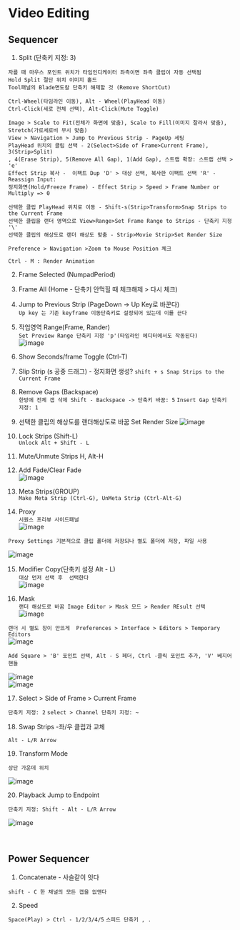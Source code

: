 Video Editing
===============

Sequencer 
----------------------

1. Split (단축키 지정: 3)  

```
자를 때 마우스 포인트 위치가 타임인디케이터 좌측이면 좌측 클립이 자동 선택됨
Hold Split 절단 위치 이미지 홀드
Tool패널의 Blade면도칼 단축키 해제할 것 (Remove ShortCut)

Ctrl-Wheel(타임라인 이동), Alt - Wheel(PlayHead 이동)
Ctrl-Click(세로 전체 선택), Alt-Click(Mute Toggle)

Image > Scale to Fit(전체가 화면에 맞춤), Scale to Fill(이미지 잘라서 맞춤), Stretch(가로세로비 무시 맞춤)
View > Navigation > Jump to Previous Strip - PageUp 세팅
PlayHead 위치의 클립 선택 - 2(Select>Side of Frame>Current Frame), 3(Strip>Split)
, 4(Erase Strip), 5(Remove All Gap), 1(Add Gap), 스트랩 확장: 스트랩 선택 > 'e'
Effect Strip 복사 -  이팩트 Dup 'D' > 대상 선택, 복사한 이팩트 선택 'R' - Reassign Input: 
정지화면(Hold/Freeze Frame) - Effect Strip > Speed > Frame Number or Multiply => 0

선택한 클립 PlayHead 위치로 이동 - Shift-s(Strip>Transform>Snap Strips to the Current Frame
선택한 클립을 랜더 영역으로 View>Range>Set Frame Range to Strips - 단축키 지정 '\'
선택한 클립의 해상도로 랜더 해상도 맞춤 - Strip>Movie Strip>Set Render Size

Preference > Navigation >Zoom to Mouse Position 체크

Ctrl - M : Render Animation
```

2. Frame Selected (NumpadPeriod)  

3. Frame All (Home - 단축키 안먹힐 때 체크해제 > 다시 체크)  

4. Jump to Previous Strip (PageDown -> Up Key로 바꾼다)  
`Up key 는 기존 keyframe 이동단축키로 설정되어 있는데 이를 끈다`  

5. 작업영역 Range(Frame, Rander)  
`Set Preview Range 단축키 지정 'p'(타임라인 에디터에서도 작동된다)`  
![image](https://user-images.githubusercontent.com/30430227/137090165-cd93dd8a-d48f-4dd6-adb0-1d879dce67af.png)  

6. Show Seconds/frame Toggle (Ctrl-T)  

7. Slip Strip (s 공중 드래그) - 정지화면 생성?
`shift + s Snap Strips to the Current Frame`  

8. Remove Gaps (Backspace)  
`한방에 전체 갭 삭제 Shift - Backspace -> 단축키 바꿈: 5`
`Insert Gap 단축키 지정: 1`

9. 선택한 클립의 해상도를 랜더해상도로 바꿈 Set Render Size 
![image](https://user-images.githubusercontent.com/30430227/137072813-3d788639-7703-4b4c-9959-c3a6d8bee442.png)  

10. Lock Strips (Shift-L)  
`Unlock Alt + Shift - L`  

11. Mute/Unmute Strips H, Alt-H  

12. Add Fade/Clear Fade  
![image](https://user-images.githubusercontent.com/30430227/137073202-9cf68a07-203d-4cff-a1a4-2f4607bfcb2b.png)  

13. Meta Strips(GROUP)  
`Make Meta Strip (Ctrl-G), UnMeta Strip (Ctrl-Alt-G)`  

14. Proxy  
`시퀀스 프리뷰 사이드패널`  
![image](https://user-images.githubusercontent.com/30430227/137074894-9ade0600-7284-4e14-b0e8-1b50cf145ce6.png)  

`Proxy Settings 기본적으로 클립 폴더에 저장되나 별도 폴더에 저장, 파일 사용`  

![image](https://user-images.githubusercontent.com/30430227/137075264-632ca7e7-278e-4fec-ad77-414c1e3fcc5f.png)  


15. Modifier Copy(단축키 설정 Alt - L)  
`대상 먼저 선택 후  선택한다`  
![image](https://user-images.githubusercontent.com/30430227/137083928-c2367dd1-721e-4a9a-a990-0a68d62f2ef9.png)  

16. Mask  
`랜더 해상도로 바꿈 Image Editor > Mask 모드 > Render REsult 선택 `  
![image](https://user-images.githubusercontent.com/30430227/137091324-f54f9fcd-daf9-4979-ba7d-20cfe24c938a.png)  

`랜더 시 별도 창이 안뜨게  Preferences > Interface > Editors > Temporary Editors`  
![image](https://user-images.githubusercontent.com/30430227/137091855-4bc7a7e3-d33b-4cd3-986c-a0b8789e5a8b.png)  

`Add Square > 'B' 포인트 선택, Alt - S 페더, Ctrl -클릭 포인트 추가, 'V' 베지어 핸들`  

![image](https://user-images.githubusercontent.com/30430227/137093521-008e304b-5119-4468-a017-43b575834b81.png)  
![image](https://user-images.githubusercontent.com/30430227/137093881-6633229e-36d0-4af6-8f8b-463039dcb068.png)  

17. Select > Side of Frame > Current Frame

`단축키 지정: 2`
`select > Channel 단축키 지정: ~`

18. Swap Strips -좌/우 클립과 교체

`Alt - L/R Arrow`

19. Transform Mode

`상단 가운데 위치`

![image](https://user-images.githubusercontent.com/30430227/140476168-21d5090d-7a3d-47ff-8c09-47b91a493e0f.png)

20. Playback Jump to Endpoint

`단축키 지정: Shift - Alt - L/R Arrow`

![image](https://user-images.githubusercontent.com/30430227/140483461-de4ac690-b31d-4a1c-8ca0-9af9b5d4d32c.png)

<br>

Power Sequencer
------------------

1. Concatenate - 사슬같이 잇다

`shift - C 한 채널의 모든 갭을 없앤다`

2. Speed

`Space(Play) > Ctrl - 1/2/3/4/5`
`스피드 단축키 , .`
